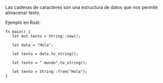 Las cadenas de caracteres son una estructura de datos que nos permite almacenar texto\.

Ejemplo en Rust:

```
fn main() { 
   let mut texto = String::new(); 

   let data = "Hola"; 

   let texto = data.to_string(); 

   let texto = " mundo".to_string(); 

   let texto = String::from("Hola"); 
}
```